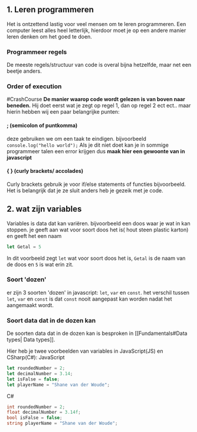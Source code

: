 ## 1. Leren programmeren
Het is ontzettend lastig voor veel mensen om te leren programmeren. Een computer leest alles heel letterlijk, hierdoor moet je op een andere manier leren denken om het goed te doen.

### Programmeer regels
De meeste regels/structuur van code is overal bijna hetzelfde, maar net een beetje anders.

### Order of execution
#CrashCourse
**De manier waarop code wordt gelezen is van boven naar beneden.** Hij doet eerst wat je zegt op regel 1, dan op regel 2 ect ect.. maar hierin hebben wij een paar belangrijke punten:
#### ; (semicolon of puntkomma)
deze gebruiken we om een taak te eindigen. bijvoorbeeld `console.log("hello world");` Als je dit niet doet kan je in sommige programmeer talen een error krijgen dus **maak hier een gewoonte van in javascript**

#### { } (curly brackets/ accolades)
Curly brackets gebruik je voor if/else statements of functies bijvoorbeeld. Het is belangrijk dat je ze sluit anders heb je gezeik met je code.
## 2. wat zijn variables
Variables is data dat kan variëren. bijvoorbeeld een doos waar je wat in kan stoppen.
je geeft aan wat voor soort doos het is( hout steen plastic karton) en geeft het een naam
```js
let Getal = 5
```
In dit voorbeeld zegt `let` wat voor soort doos het is, `Getal` is de naam van de doos en `5` is wat erin zit.

### Soort 'dozen'
er zijn 3 soorten 'dozen' in javascript: `let`, `var` en `const`. het verschil tussen `let`, `var` en `const` is dat `const` nooit aangepast kan worden nadat het aangemaakt wordt.

### Soort data dat in de dozen kan
De soorten data dat in de dozen kan is besproken in [[Fundamentals#Data types| Data types]].

Hier heb je twee voorbeelden van variables in JavaScript(JS) en CSharp(C#):
JavaScript
```js
let roundedNumber = 2;  
let decimalNumber = 3.14;  
let isFalse = false;  
let playerName = "Shane van der Woude";
```

C#
```c#
int roundedNumber = 2;  
float decimalNumber = 3.14f;  
bool isFalse = false;  
string playerName = "Shane van der Woude";
```